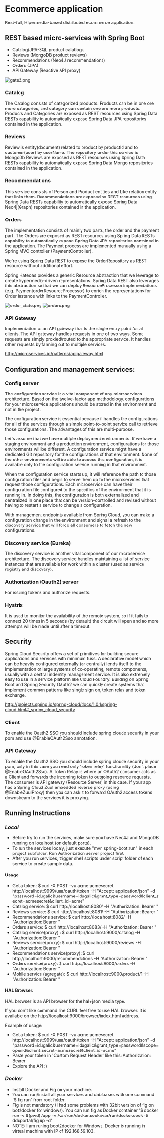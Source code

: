 # Ecommerce application

Rest-full, Hipermedia-based distributed  ecommerce application.

## REST based micro-services with Spring Boot

- Catalog(JPA-SQL product calatlog).
- Reviews (MongoDB product reviews)
- Recommendations (Neo4J recommendations)
- Orders (JPA)
- API Gateway (Reactive API proxy)

![gate2.png](https://bitbucket.org/repo/L66odr/images/3435389082-gate2.png)


### Catalog

The Catalog consists of categorized products. Products can be in one ore more categories, and category can contain one ore more products.
Products and Categories are exposed as REST resources using Spring Data RESTs capability to automatically expose Spring Data JPA repositories contained in the application.

### Reviews 

Review is entity(document) related to product by productId and to customer(user) by userName. The repository under this service is MongoDb
Reviews are exposed as REST resources using Spring Data RESTs capability to automatically expose Spring Data Mongo repositories contained in the application.

### Recommendations 

This service consists of Person and Product entities and Like relation entity that links them.
Recommendations are exposed as REST resources using Spring Data RESTs capability to automatically expose Spring Data Neo4j(Graph) repositories contained in the application.

### Orders

The implementation consists of mainly two parts, the order and the payment part. The Orders are exposed as REST resources using Spring Data RESTs capability to automatically expose Spring Data JPA repositories contained in the application. The Payment process  are implemented manually using a Spring MVC controller (PaymentController).

We're using Spring Data REST to expose the OrderRepository as REST resource without additional effort.

Spring Hateoas provides a generic Resource abstraction that we leverage to create hypermedia-driven representations. Spring Data REST also leverages this abstraction so that we can deploy ResourceProcessor implementations (e.g. PaymentorderResourceProcessor) to enrich the representations for Order instance with links to the PaymentController.

![order_state.png](https://bitbucket.org/repo/L66odr/images/1347317380-order_state.png)
![orders.png](https://bitbucket.org/repo/L66odr/images/691856836-orders.png)

###  API Gateway

Implementation of an API gateway that is the single entry point for all clients. The API gateway handles requests in one of two ways. Some requests are simply proxied/routed to the appropriate service. It handles other requests by fanning out to multiple services.

http://microservices.io/patterns/apigateway.html

## Configuration and management services:

### Config server

The configuration service is a vital component of any microservices architecture. Based on the twelve-factor app methodology, configurations for your microservice applications should be stored in the environment and not in the project.

The configuration service is essential because it handles the configurations for all of the services through a simple point-to-point service call to retrieve those configurations. The advantages of this are multi-purpose.

Let's assume that we have multiple deployment environments. If we have a staging environment and a production environment, configurations for those environments will be different. A configuration service might have a dedicated Git repository for the configurations of that environment. None of the other environments will be able to access this configuration, it is available only to the configuration service running in that environment.

When the configuration service starts up, it will reference the path to those configuration files and begin to serve them up to the microservices that request those configurations. Each microservice can have their configuration file configured to the specifics of the environment that it is running in. In doing this, the configuration is both externalized and centralized in one place that can be version-controlled and revised without having to restart a service to change a configuration.

With management endpoints available from Spring Cloud, you can make a configuration change in the environment and signal a refresh to the discovery service that will force all consumers to fetch the new configurations.

### Discovery service (Eureka)

The discovery service is another vital component of our microservice architecture. The discovery service handles maintaining a list of service instances that are available for work within a cluster (used as service registry and discovery).

### Authorization (Oauth2) server

For issuing tokens and authorize requests.

### Hystrix 

It is used to monitor the availability of the remote system, so if it fails to connect 20 times in 5 seconds (by default) the circuit will open and no more attempts will be made until after a timeout.

## Security

Spring Cloud Security offers a set of primitives for building secure applications and services with minimum fuss. 
A declarative model which can be heavily configured externally (or centrally) lends itself to the implementation of large systems of co-operating, remote components, usually with a central indentity management service. It is also extremely easy to use in a service platform like Cloud Foundry. 
Building on Spring Boot and Spring Security OAuth2 we can quickly create systems that implement common patterns like single sign on, token relay and token exchange.

http://projects.spring.io/spring-cloud/docs/1.0.1/spring-cloud.html#_spring_cloud_security

### Client 

To enable the Oauth2 SSO you should include spring cloude security in your pom and use @EnableOAuth2Sso annotation.

### API Gateway

To enable the Oauth2 SSO you should include spring cloude security in your pom, only in this case you need only 'token reley' functionality (don't place @EnableOAuth2Sso).
A Token Relay is where an OAuth2 consumer acts as a Client and forwards the incoming token to outgoing resource requests. The consumer is API gateway (Resource Server) in this case.
If your app has a Spring Cloud Zuul embedded reverse proxy (using @EnableZuulProxy) then you can ask it to forward OAuth2 access tokens downstream to the services it is proxying. 

## Running Instructions
### ___Local___
- Before try to run the services, make sure you have Neo4J and MongoDB running on localhost (on default ports).
- To run the services localy, just execute "mvn spring-boot:run" in each project subfolder. Run Authorization server project first.
- After you run services, trigger shell scripts under script folder of each service to create sample data.

#### Usage

- Get a token: $ curl -X POST -vu acme:acmesecret http://localhost:9999/uaa/oauth/token -H "Accept: application/json" -d "password=idugalic&username=idugalic&grant_type=password&client_secret=acmesecret&client_id=acme"
- Catalog service: $ curl http://localhost:8080/ -H "Authorization: Bearer <YOUR TOKEN>"
- Reviews service: $ curl http://localhost:8081/ -H "Authorization: Bearer <YOUR TOKEN>"
- Recommendations service: $ curl http://localhost:8082/ -H "Authorization: Bearer <YOUR TOKEN>"
- Orders service: $ curl http://localhost:8083/ -H "Authorization: Bearer <YOUR TOKEN>"
- Catalog service(proxy) : $ curl http://localhost:9000/catalog -H "Authorization: Bearer <YOUR TOKEN>"
- Reviews service(proxy): $ curl http://localhost:9000/reviews -H "Authorization: Bearer <YOUR TOKEN>"
- Recommendations service(proxy): $ curl http://localhost:9000/recommendations -H "Authorization: Bearer <YOUR TOKEN>"
- Orders service(proxy): $ curl http://localhost:9000/orders -H "Authorization: Bearer <YOUR TOKEN>"
- Mobile service (agregate): $ curl http://localhost:9000/product/1 -H "Authorization: Bearer <YOUR TOKEN>"

#### HAL Browser.
HAL browser is an API browser for the hal+json media type. 

If you don't like command line CURL feel free to use HAL browser.
It is available on the http://localhost:9000/browser/index.html address.

Example of usage:


- Get a token: $ curl -X POST -vu acme:acmesecret http://localhost:9999/uaa/oauth/token -H "Accept: application/json" -d "password=idugalic&username=idugalic&grant_type=password&scope=openid&client_secret=acmesecret&client_id=acme"
- Paste your token in 'Custom Request Header' like this: Authorization: Bearer <YOUR TOKEN>
- Explore the API :)

### ___Docker___
- Install Docker and Fig  on your machine.
- You can run/install all your services and databases with one command '$ fig run' from root folder.
- Fig is not mandatory (I had some problems with 32bit version of fig on bot2docker for windows). You can run fig as Docker container '$ docker run -v $(pwd):/app -v /var/run/docker.sock:/var/run/docker.sock -ti dduportal/fig up -d'
- NOTE: I am runing boot2docker for Windows. Docker is running in virtual machine with IP of 192.168.59.103.
